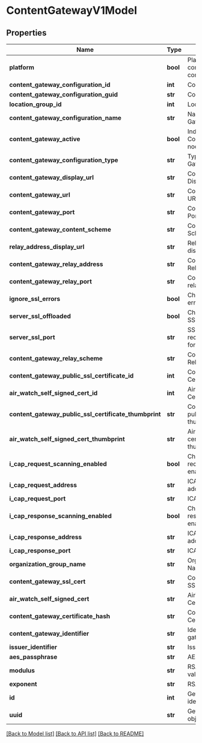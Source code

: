 # ContentGatewayV1Model

## Properties
Name | Type | Description | Notes
------------ | ------------- | ------------- | -------------
**platform** | **bool** | Platform for which content gateway is configured | [optional] 
**content_gateway_configuration_id** | **int** | ContentGatewayId | [optional] 
**content_gateway_configuration_guid** | **str** | ContentGatewayGuid | [optional] 
**location_group_id** | **int** | LocationGroupId | [optional] 
**content_gateway_configuration_name** | **str** | Name of the content Gateway | [optional] 
**content_gateway_active** | **bool** | Indicates whether Content Gateway node is active | [optional] 
**content_gateway_configuration_type** | **str** | Type Of Content Gateway | [optional] 
**content_gateway_display_url** | **str** | Content Gateway Display URL | [optional] 
**content_gateway_url** | **str** | Content Gateway URL | [optional] 
**content_gateway_port** | **str** | Content Gateway Port | [optional] 
**content_gateway_content_scheme** | **str** | Content Gateway Scheme | [optional] 
**relay_address_display_url** | **str** | Relay address display URL | [optional] 
**content_gateway_relay_address** | **str** | Content Gateway Relay Address | [optional] 
**content_gateway_relay_port** | **str** | Content Gateway relay port | [optional] 
**ignore_ssl_errors** | **bool** | Checks whether ssl errors are ignored | [optional] 
**server_ssl_offloaded** | **bool** | Checks for Server SSL offloading | [optional] 
**server_ssl_port** | **str** | SSL port for which requests are to be forwarded | [optional] 
**content_gateway_relay_scheme** | **str** | Content Gateway Relay Scheme | [optional] 
**content_gateway_public_ssl_certificate_id** | **int** | Content Gateway Certificate Id | [optional] 
**air_watch_self_signed_cert_id** | **int** | Airwatch selfsigned Certificate Id | [optional] 
**content_gateway_public_ssl_certificate_thumbprint** | **str** | Content Gateway public ssl certificate thumbprint | [optional] 
**air_watch_self_signed_cert_thumbprint** | **str** | Airwatch self signed certificate thumbprint | [optional] 
**i_cap_request_scanning_enabled** | **bool** | Check if ICAP request scanning enabled | [optional] 
**i_cap_request_address** | **str** | ICAP request address | [optional] 
**i_cap_request_port** | **str** | ICAP request port | [optional] 
**i_cap_response_scanning_enabled** | **bool** | Check if ICAP response scanning enabled | [optional] 
**i_cap_response_address** | **str** | ICAP response address | [optional] 
**i_cap_response_port** | **str** | ICAP response port | [optional] 
**organization_group_name** | **str** | Organization Group Name | [optional] 
**content_gateway_ssl_cert** | **str** | Content Gateway SSL certificate | [optional] 
**air_watch_self_signed_cert** | **str** | AirWatch Self Signed Certificate | [optional] 
**content_gateway_certificate_hash** | **str** | Content Gateway Certificate Hash | [optional] 
**content_gateway_identifier** | **str** | Identifies the content gateway uniquely | [optional] 
**issuer_identifier** | **str** | Issuer Identifier | [optional] 
**aes_passphrase** | **str** | AES passphrase | [optional] 
**modulus** | **str** | RSA key modulus value | [optional] 
**exponent** | **str** | RSA key exponent | [optional] 
**id** | **int** | Gets or sets identifier. | [optional] 
**uuid** | **str** | Gets or sets current objects UUID. | [optional] 

[[Back to Model list]](../README.md#documentation-for-models) [[Back to API list]](../README.md#documentation-for-api-endpoints) [[Back to README]](../README.md)


